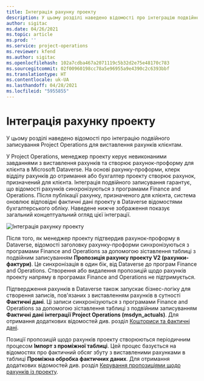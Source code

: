 ```yaml
---
title: Інтеграція рахунку проекту
description: У цьому розділі наведено відомості про інтеграцію подвійного записування Project Operations для виставлення рахунків клієнтам.
author: sigitac
ms.date: 04/26/2021
ms.topic: article
ms.prod: ''
ms.service: project-operations
ms.reviewer: kfend
ms.author: sigitac
ms.openlocfilehash: 102a7cdba467a2071119c5b32d2e75e48170c783
ms.sourcegitcommit: 02f00960198cc78a5e96955a9e4390c2c6393bbf
ms.translationtype: HT
ms.contentlocale: uk-UA
ms.lasthandoff: 04/28/2021
ms.locfileid: "5955855"
---
```

# <a name="project-invoice-integration"></a>Інтеграція рахунку проекту

У цьому розділі наведено відомості про інтеграцію подвійного записування Project Operations для виставлення рахунків клієнтам.

У Project Operations, менеджер проекту керує невиконаними завданнями з виставлення рахунків та створює рахунок-проформу для клієнта в Microsoft Dataverse. На основі рахунку-проформи, клерк відділу рахунків до отримання або бухгалтер проекту створює рахунок, призначений для клієнта. Інтеграція подвійного записування гарантує, що відомості рахунків синхронізуються з програмами Finance and Operations. Після публікації рахунку, призначеного для клієнта, система оновлює відповідні фактичні дані проекту в Dataverse відомостями бухгалтерського обліку. Наведене нижче зображення показує загальний концептуальний огляд цієї інтеграції.

   ![Інтеграція рахунку проекту](./media/DW5Invoicing.png)

Після того, як менеджер проекту підтвердив рахунок-проформу в Dataverse, відомості заголовку рахунку-проформи синхронізуються з програмами Finance and Operations за допомогою зіставлення таблиці з подвійним записуванням **Пропозиція рахунку проекту V2 (рахунки-фактури)**. Це синхронізація в один бік, від Dataverse до програм Finance and Operations. Створення або видалення пропозицій щодо рахунків проекту напряму в програмах Finance and Operations не підтримується.

Підтвердження рахунків в Dataverse також запускає бізнес-логіку для створення записів, пов'язаних з виставленням рахунків в сутності **Фактичні дані**. Ці записи синхронізуються з програмами Finance and Operations за допомогою зіставлення таблиці з подвійним записуванням **Фактичні дані інтеграції Project Operations (msdyn\_actuals)**. Для отримання додаткових відомостей див. розділ [Кошториси та фактичні дані](resource-dual-write-estimates-actuals.md). 

Позиції пропозицій щодо рахунків проекту створюються періодичним процесом **Імпорт з проміжної таблиці**. Цей процес базується на відомостях про фактичний обсяг збуту з виставленими рахунками в таблиці **Проміжна обробка фактичних даних**. Для отримання додаткових відомостей див. розділ [Керування пропозиціями щодо рахунків із проекту](../invoicing/format-update-project-invoice-proposals.md#create-project-invoice-proposals). 
